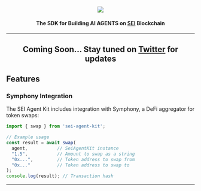 <div align="center">
  <br>
  <img src="assets/CAMBRIAN_DESIGN_4-52 (2).jpg">
  <br>
</div>

<h4 align="center">The SDK for Building AI AGENTS on <a href="https://www.sei.io/" target="_blank">SEI</a> Blockchain</h4>


<hr>

<h2 align="center">Coming Soon... Stay tuned on <a href="https://x.com/cambrian_ai">Twitter</a> for updates</h2>

## Features

### Symphony Integration

The SEI Agent Kit includes integration with Symphony, a DeFi aggregator for token swaps:

```typescript
import { swap } from 'sei-agent-kit';

// Example usage
const result = await swap(
  agent,           // SeiAgentKit instance
  "1.5",           // Amount to swap as a string
  "0x...",         // Token address to swap from
  "0x..."          // Token address to swap to
);
console.log(result); // Transaction hash
```

---

